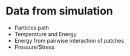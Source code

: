# Data from simulation
- Particles path
- Temperature and Energy
- Energy from pairwise interaction of patches
- Pressure/Stress

